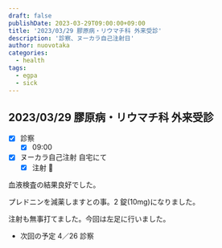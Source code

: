 ```yaml
---
draft: false
publishDate: 2023-03-29T09:00:00+09:00
title: '2023/03/29 膠原病・リウマチ科 外来受診'
description: '診察、ヌーカラ自己注射日'
author: nuovotaka
categories:
  - health
tags:
  - egpa
  - sick
---
```


## 2023/03/29 膠原病・リウマチ科 外来受診

- [x] 診察
  - [x] 09:00
- [x] ヌーカラ自己注射 自宅にて
  - [x] 注射 💉

血液検査の結果良好でした。

プレドニンを減薬しますとの事。2 錠(10mg)になりました。

注射も無事打てました。今回は左足に行いました。

- 次回の予定
  4／26 診察
